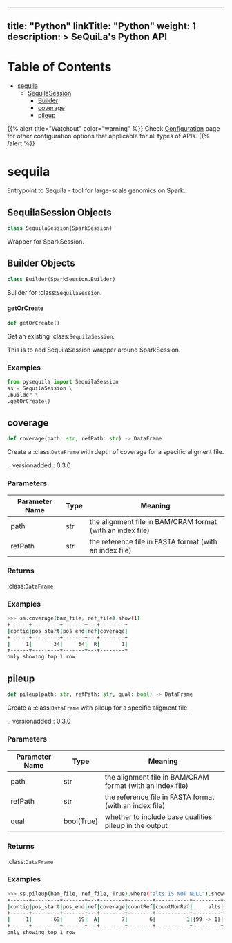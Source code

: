 
---
title: "Python"
linkTitle: "Python"
weight: 1
description: >
    SeQuiLa's Python API
---


# Table of Contents

* [sequila](#sequila)
    * [SequilaSession](#sequila.SequilaSession)
        * [Builder](#sequila.SequilaSession.Builder)
        * [coverage](#sequila.SequilaSession.coverage)
        * [pileup](#sequila.SequilaSession.pileup)

<a id="sequila"></a>

{{% alert title="Watchout" color="warning" %}}
Check [Configuration](../../configuration) page for other configuration options that applicable for all types of APIs.
{{% /alert %}}

# sequila

Entrypoint to Sequila - tool for large-scale genomics on Spark.

<a id="sequila.SequilaSession"></a>

## SequilaSession Objects

```python
class SequilaSession(SparkSession)
```

Wrapper for SparkSession.

<a id="sequila.SequilaSession.Builder"></a>

## Builder Objects

```python
class Builder(SparkSession.Builder)
```

Builder for :class:`SequilaSession`.

<a id="sequila.SequilaSession.Builder.getOrCreate"></a>

#### getOrCreate

```python
def getOrCreate()
```

Get an existing :class:`SequilaSession`.

This is to add SequilaSession wrapper around SparkSession.

<a id="sequila.SequilaSession.__init__"></a>

### Examples

```python
from pysequila import SequilaSession
ss = SequilaSession \
.builder \
.getOrCreate()
```


<a id="sequila.SequilaSession.coverage"></a>
## coverage

```python
def coverage(path: str, refPath: str) -> DataFrame
```

Create a :class:`DataFrame` with depth of coverage for a specific aligment file.

.. versionadded:: 0.3.0

### Parameters

| Parameter Name                          | Type            | Meaning          |
|-----------------------------------------|-----------------|------------------|
path | str | the alignment file in BAM/CRAM format (with an index file)
|refPath | str | the reference file in FASTA format (with an index file)

### Returns

:class:`DataFrame`

### Examples

```bash
>>> ss.coverage(bam_file, ref_file).show(1)
+------+---------+-------+---+--------+
|contig|pos_start|pos_end|ref|coverage|
+------+---------+-------+---+--------+
|     1|       34|     34|  R|       1|
+------+---------+-------+---+--------+
only showing top 1 row
```
<a id="sequila.SequilaSession.pileup"></a>

## pileup

```python
def pileup(path: str, refPath: str, qual: bool) -> DataFrame
```

Create a :class:`DataFrame` with pileup for a specific aligment file.

.. versionadded:: 0.3.0

### Parameters

| Parameter Name                          | Type            | Meaning          |
|-----------------------------------------|-----------------|------------------|
|path | str |the alignment file in BAM/CRAM format (with an index file)
|refPath | str| the reference file in FASTA format (with an index file)
|qual | bool(True) | whether to include base qualities pileup in the output

### Returns

:class:`DataFrame`

### Examples

```bash
>>> ss.pileup(bam_file, ref_file, True).where("alts IS NOT NULL").show(1)
+------+---------+-------+---+--------+--------+-----------+---------+--------------------+
|contig|pos_start|pos_end|ref|coverage|countRef|countNonRef|     alts|               quals|
+------+---------+-------+---+--------+--------+-----------+---------+--------------------+
|     1|       69|     69|  A|       7|       6|          1|{99 -> 1}|{65 -> [0, 0, 0, ...|
+------+---------+-------+---+--------+--------+-----------+---------+--------------------+
only showing top 1 row
```